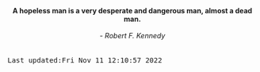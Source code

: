
<div align="center"><b><span>A hopeless man is a very desperate and dangerous man, almost a dead man.</span></b><br><br><i> - Robert F. Kennedy</i></div>
<br><br><kbd>Last updated:Fri Nov 11 12:10:57 2022</kbd>